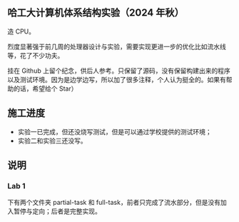 ## 哈工大计算机体系结构实验（2024 年秋）

造 CPU。

烈度显著强于前几周的处理器设计与实验，需要实现更进一步的优化比如流水线等，花了不少功夫。

挂在 Github 上留个纪念，供后人参考。只保留了源码，没有保留构建出来的程序以及测试环境。因为是边学边写，所以加了很多注释，个人认为挺全的。如果有帮助的话，希望给个 Star）

## 施工进度

- 实验一已完成，但还没烧写测试，但是可以通过学校提供的测试环境；
- 实验二和实验三还没写。

## 说明

### Lab 1

下有两个文件夹 partial-task 和 full-task，前者只完成了流水部分，但是没有加入暂停与定向；后者是完整实现。